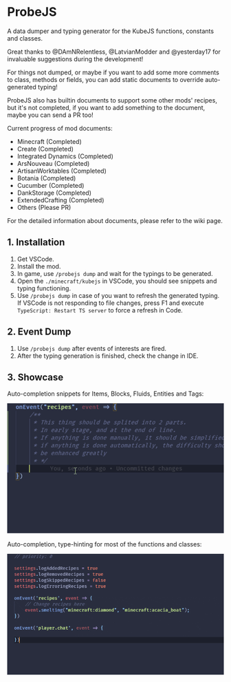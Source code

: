 # ProbeJS

A data dumper and typing generator for the KubeJS functions, constants and classes.

Great thanks to @DAmNRelentless, @LatvianModder and @yesterday17 for invaluable suggestions during the development!

For things not dumped, or maybe if you want to add some more comments to class, methods or fields, you can add static
documents to override auto-generated typing!

ProbeJS also has builtin documents to support some other mods' recipes, but it's not completed, if you want to add
something to the document, maybe you can send a PR too!

Current progress of mod documents:

- Minecraft (Completed)
- Create (Completed)
- Integrated Dynamics (Completed)
- ArsNouveau (Completed)
- ArtisanWorktables (Completed)
- Botania (Completed)
- Cucumber (Completed)
- DankStorage (Completed)
- ExtendedCrafting (Completed)
- Others (Please PR)

For the detailed information about documents, please refer to the wiki page.

## 1. Installation

1. Get VSCode.
2. Install the mod.
3. In game, use `/probejs dump` and wait for the typings to be generated.
4. Open the `./minecraft/kubejs` in VSCode, you should see snippets and typing functioning.
5. Use `/probejs dump` in case of you want to refresh the generated typing. If VSCode is not responding to file changes,
   press F1 and execute `TypeScript: Restart TS server` to force a refresh in Code.

## 2. Event Dump

1. Use `/probejs dump` after events of interests are fired.
2. After the typing generation is finished, check the change in IDE.

## 3. Showcase

Auto-completion snippets for Items, Blocks, Fluids, Entities and Tags:

![image](./examples/2.gif)

Auto-completion, type-hinting for most of the functions and classes:

![image](./examples/3.gif)

